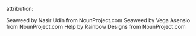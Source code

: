 attribution:

Seaweed by Nasir Udin from NounProject.com
Seaweed by Vega Asensio from NounProject.com
Help by Rainbow Designs from NounProject.com




